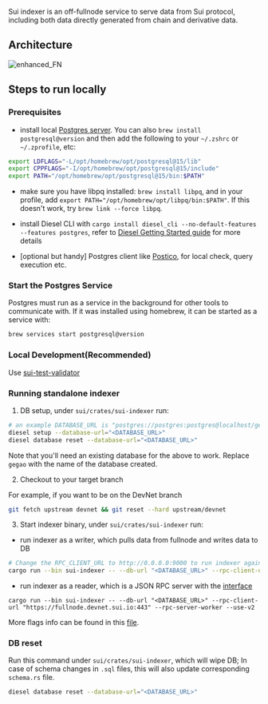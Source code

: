Sui indexer is an off-fullnode service to serve data from Sui protocol, including both data directly generated from chain and derivative data.

## Architecture
![enhanced_FN](https://user-images.githubusercontent.com/106119108/221022505-a1d873c6-60e2-45f1-b2aa-e50192c4dfbb.png)

## Steps to run locally
### Prerequisites
- install local [Postgres server](https://www.postgresql.org/download/). You can also `brew install postgresql@version` and then add the following to your `~/.zshrc` or `~/.zprofile`, etc:
```sh
export LDFLAGS="-L/opt/homebrew/opt/postgresql@15/lib"
export CPPFLAGS="-I/opt/homebrew/opt/postgresql@15/include"
export PATH="/opt/homebrew/opt/postgresql@15/bin:$PATH"
```
- make sure you have libpq installed: `brew install libpq`, and in your profile, add `export PATH="/opt/homebrew/opt/libpq/bin:$PATH"`. If this doesn't work, try `brew link --force libpq`.

- install Diesel CLI with `cargo install diesel_cli --no-default-features --features postgres`, refer to [Diesel Getting Started guide](https://diesel.rs/guides/getting-started) for more details
- [optional but handy] Postgres client like [Postico](https://eggerapps.at/postico2/), for local check, query execution etc.

### Start the Postgres Service

Postgres must run as a service in the background for other tools to communicate with.  If it was installed using homebrew, it can be started as a service with:

``` sh
brew services start postgresql@version
```

### Local Development(Recommended)

Use [sui-test-validator](../../crates/sui-test-validator/README.md)

### Running standalone indexer
1. DB setup, under `sui/crates/sui-indexer` run:
```sh
# an example DATABASE_URL is "postgres://postgres:postgres@localhost/gegao"
diesel setup --database-url="<DATABASE_URL>"
diesel database reset --database-url="<DATABASE_URL>"
```
Note that you'll need an existing database for the above to work. Replace `gegao` with the name of the database created.

2. Checkout to your target branch

For example, if you want to be on the DevNet branch
```sh
git fetch upstream devnet && git reset --hard upstream/devnet
```
3. Start indexer binary, under `sui/crates/sui-indexer` run:
- run indexer as a writer, which pulls data from fullnode and writes data to DB
```sh
# Change the RPC_CLIENT_URL to http://0.0.0.0:9000 to run indexer against local validator & fullnode
cargo run --bin sui-indexer -- --db-url "<DATABASE_URL>" --rpc-client-url "https://fullnode.devnet.sui.io:443" --fullnode-sync-worker --use-v2 --reset-db
```
- run indexer as a reader, which is a JSON RPC server with the [interface](https://docs.sui.io/sui-api-ref#suix_getallbalances)
```
cargo run --bin sui-indexer -- --db-url "<DATABASE_URL>" --rpc-client-url "https://fullnode.devnet.sui.io:443" --rpc-server-worker --use-v2
```
More flags info can be found in this [file](https://github.com/MystenLabs/sui/blob/main/crates/sui-indexer/src/lib.rs#L83-L123).
### DB reset
Run this command under `sui/crates/sui-indexer`, which will wipe DB; In case of schema changes in `.sql` files, this will also update corresponding `schema.rs` file.
```sh
diesel database reset --database-url="<DATABASE_URL>"
```

